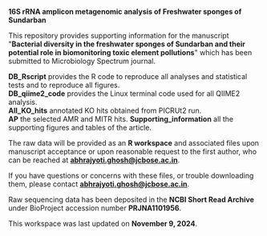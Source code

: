 **16S rRNA amplicon metagenomic analysis of Freshwater sponges of Sundarban**

This repository provides supporting information for the manuscript "**Bacterial diversity in the freshwater sponges of Sundarban and their potential role in biomonitoring toxic element pollutions**" which has been submitted to Microbiology Spectrum journal.

**DB_Rscript** provides the R code to reproduce all analyses and statistical tests and to reproduce all figures.  
**DB_qiime2_code** provides the Linux terminal code used for all QIIME2 analysis.  
  **All_KO_hits**  annotated KO hits obtained from PICRUt2 run.    
  **AP** the selected AMR and MITR hits.
  **Supporting_information** all the supporting figures and tables of the article.

The raw data will be provided as an **R workspace** and associated files upon manuscript acceptance or upon reasonable request to the first author, who can be reached at **abhrajyoti.ghosh@jcbose.ac.in**.

If you have questions or concerns with these files, or trouble downloading them, please contact **abhrajyoti.ghosh@jcbose.ac.in**.

Raw sequencing data has been deposited in the **NCBI Short Read Archive** under BioProject accession number **PRJNA1101956**.

This workspace was last updated on **November 9, 2024**.
